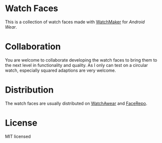 # Watch Faces

This is a collection of watch faces made with [WatchMaker](http://watchmaker.haz.wiki/) for _Android Wear_.

# Collaboration

You are welcome to collaborate developing the watch faces to bring them to the next level in functionality and quality.
As I only can test on a circular watch, especially squared adaptions are very welcome.

# Distribution

The watch faces are usually distributed on [WatchAwear](http://www.watchawear.com/) and
[FaceRepo](https://facerepo.com/app/faces/user/IOIO72/).

# License

MIT licensed

